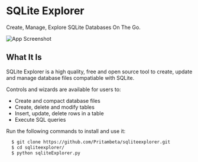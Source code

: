 
# SQLite Explorer

Create, Manage, Explore SQLite Databases On The Go.




![App Screenshot](https://i.ibb.co/SPKXyvz/sqliteexplorer.jpg)


## What It Is

SQLite Explorer is a high quality, free and open source tool to create, update and manage database files compatiable with SQLite.




Controls and wizards are available for users to:

- Create and compact database files
- Create, delete and modify tables
- Insert, update, delete rows in a table
- Execute SQL queries



Run the following commands to install and use it:

```bash
  $ git clone https://github.com/Pritambeta/sqliteexplorer.git
  $ cd sqliteexplorer/
  $ python sqliteExplorer.py
```


